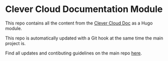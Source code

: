 # Clever Cloud Documentation Module

This repo contains all the content from the [Clever Cloud Doc](https://developers.clever-cloud.com) as a Hugo module.

This repo is automatically updated with a Git hook at the same time the main project is.

Find all updates and contibuting guidelines on the main repo [here](https://github.com/CleverCloud/documentation).
